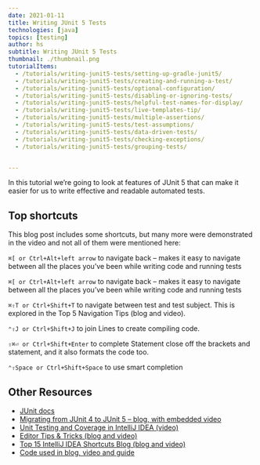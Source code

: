 ```yaml
---
date: 2021-01-11
title: Writing JUnit 5 Tests
technologies: [java]
topics: [testing]
author: hs
subtitle: Writing JUnit 5 Tests
thumbnail: ./thumbnail.png
tutorialItems:
  - /tutorials/writing-junit5-tests/setting-up-gradle-junit5/
  - /tutorials/writing-junit5-tests/creating-and-running-a-test/
  - /tutorials/writing-junit5-tests/optional-configuration/
  - /tutorials/writing-junit5-tests/disabling-or-ignoring-tests/
  - /tutorials/writing-junit5-tests/helpful-test-names-for-display/
  - /tutorials/writing-junit5-tests/live-templates-tip/
  - /tutorials/writing-junit5-tests/multiple-assertions/
  - /tutorials/writing-junit5-tests/test-assumptions/
  - /tutorials/writing-junit5-tests/data-driven-tests/
  - /tutorials/writing-junit5-tests/checking-exceptions/
  - /tutorials/writing-junit5-tests/grouping-tests/


---
```

In this tutorial we’re going to look at features of JUnit 5 that can make it easier for us to write effective and readable automated tests.

## Top shortcuts
This blog post includes some shortcuts, but many more were demonstrated in the video and not all of them were mentioned here:

`⌘[ or Ctrl+Alt+left arrow` to navigate back – makes it easy to navigate between all the places you’ve been while writing code and running tests

`⌘[ or Ctrl+Alt+left arrow` to navigate back – makes it easy to navigate between all the places you’ve been while writing code and running tests

`⌘⇧T or Ctrl+Shift+T` to navigate between test and test subject. This is explored in the Top 5 Navigation Tips (blog and video).

`⌃⇧J or Ctrl+Shift+J` to join Lines to create compiling code.

`⇧⌘⏎ or Ctrl+Shift+Enter` to complete Statement close off the brackets and statement, and it also formats the code too.

`⌃⇧Space or Ctrl+Shift+Space` to use smart completion

## Other Resources
- [JUnit docs](https://junit.org/junit5/docs/current/user-guide/)
- [Migrating from JUnit 4 to JUnit 5 – blog, with embedded video](https://blog.jetbrains.com/idea/2020/08/migrating-from-junit-4-to-junit-5/)
- [Unit Testing and Coverage in IntelliJ IDEA (video)](https://youtu.be/QDFI19lj4OM)
- [Editor Tips & Tricks (blog and video)](https://blog.jetbrains.com/idea/2020/08/editor-tips-and-tricks-in-intellij-idea/)
- [Top 15 IntelliJ IDEA Shortcuts Blog (blog and video)](https://blog.jetbrains.com/idea/2020/03/top-15-intellij-idea-shortcuts/)
- [Code used in blog, video and guide](https://github.com/trishagee/junit5-showcase)
